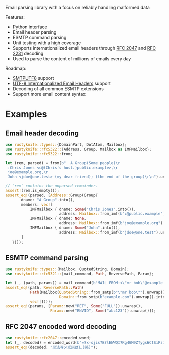 Email parsing library with a focus on reliably handling malformed data

Features:
* Python interface
* Email header parsing
* ESMTP command parsing
* Unit testing with a high coverage
* Supports internationalized email headers through [RFC 2047] and [RFC 2231] decoding
* Used to parse the content of millions of emails every day

Roadmap:
* [SMTPUTF8] support
* [UTF-8 Internationalized Email Headers] support
* Decoding of all common ESMTP extensions
* Support more email content syntax

# Examples
## Email header decoding
```rust
use rustyknife::types::{DomainPart, DotAtom, Mailbox};
use rustyknife::rfc5322::{Address, Group, Mailbox as IMFMailbox};
use rustyknife::rfc5322::from;

let (rem, parsed) = from(b"  A Group(Some people)\r
 :Chris Jones <c@(Chris's host.)public.example>,\r
 joe@example.org,\r
 John <jdoe@one.test> (my dear friend); (the end of the group)\r\n").unwrap();

// `rem` contains the unparsed remainder.
assert!(rem.is_empty());
assert_eq!(parsed, [Address::Group(Group{
       dname: "A Group".into(),
       members: vec![
           IMFMailbox { dname: Some("Chris Jones".into()),
                        address: Mailbox::from_imf(b"c@public.example").unwrap() },
           IMFMailbox { dname: None,
                        address: Mailbox::from_imf(b"joe@example.org").unwrap() },
           IMFMailbox { dname: Some("John".into()),
                        address: Mailbox::from_imf(b"jdoe@one.test").unwrap() }
       ]
   })]);
```
## ESMTP command parsing
```rust
use rustyknife::types::{Mailbox, QuotedString, Domain};
use rustyknife::rfc5321::{mail_command, Path, ReversePath, Param};

let (_, (path, params)) = mail_command(b"MAIL FROM:<\"mr bob\"@example.com> RET=FULL ENVID=abc123\r\n").unwrap();
assert_eq!(path, ReversePath::Path(
           Path(Mailbox(QuotedString::from_smtp(b"\"mr bob\"").unwrap().into(),
                        Domain::from_smtp(b"example.com").unwrap().into()),
           vec![])));
assert_eq!(params, [Param::new("RET", Some("FULL")).unwrap(),
                    Param::new("ENVID", Some("abc123")).unwrap()]);
```
## RFC 2047 encoded word decoding
```rust
use rustyknife::rfc2047::encoded_word;
let (_, decoded) = encoded_word(b"=?x-sjis?B?lEWWQI7Kg4GM9ZTygs6CtSiPzik=?=").unwrap();
assert_eq!(decoded, "忍法写メ光飛ばし(笑)");
```

[RFC 2047]: https://tools.ietf.org/html/rfc2047
[RFC 2231]: https://tools.ietf.org/html/rfc2231
[SMTPUTF8]: https://tools.ietf.org/html/rfc6531
[UTF-8 Internationalized Email Headers]: https://tools.ietf.org/html/rfc6532
